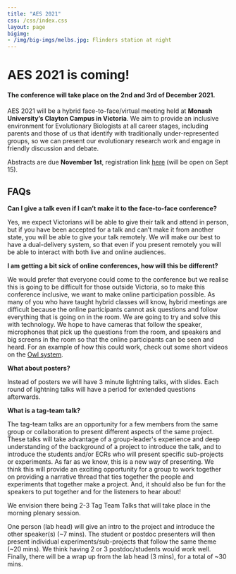 ```yaml
---
title: "AES 2021"
css: /css/index.css
layout: page
bigimg:
- /img/big-imgs/melbs.jpg: Flinders station at night
---
```



# AES 2021 is coming!

#### The conference will take place on the 2nd and 3rd of December 2021. 

AES 2021 will be a hybrid face-to-face/virtual meeting held at **Monash University’s Clayton Campus in Victoria**. We aim to provide an inclusive environment for Evolutionary Biologists at all career stages, including parents and those of us that identify with traditionally under-represented groups, so we can present our evolutionary research work and engage in friendly discussion and debate.

Abstracts are due **November 1st**, registration link [here]() (will be open on Sept 15).

## FAQs  

**Can I give a talk even if I can’t make it to the face-to-face conference?**

Yes, we expect Victorians will be able to give their talk and attend in person, but if you have been accepted for a talk and can’t make it from another state, you will be able to give your talk remotely. We will make our best to have a dual-delivery system, so that even if you present remotely you will be able to interact with both live and online audiences.

**I am getting a bit sick of online conferences, how will this be different?**

We would prefer that everyone could come to the conference but we realise this is going to be difficult for those outside Victoria, so to make this conference inclusive, we want to make online participation possible. As many of you who have taught hybrid classes will know, hybrid meetings are difficult because the online participants cannot ask questions and follow everything that is going on in the room. We are going to try and solve this with technology. We hope to have cameras that follow the speaker, microphones that pick up the questions from the room, and speakers and big screens in the room so that the online participants can be seen and heard. For an example of how this could work, check out some short videos on the [Owl system](https://owllabs.com).

**What about posters?**

Instead of posters we will have 3 minute lightning talks, with slides. Each round of lightning talks will have a period for extended questions afterwards.

**What is a tag-team talk?**

The tag-team talks are an opportunity for a few members from the same group or collaboration to present different aspects of the same project. These talks will take advantage of a group-leader's experience and deep understanding of the background of a project to introduce the talk, and to introduce the students and/or ECRs who will present specific sub-projects or experiments. As far as we know, this is a new way of presenting. We think this will provide an exciting opportunity for a group to work together on providing a narrative thread that ties together the people and experiments that together make a project. And, it should also be fun for the speakers to put together and for the listeners to hear about!

We envision there being 2-3 Tag Team Talks that will take place in the morning plenary session.

One person (lab head) will give an intro to the project and introduce the other speaker(s) (~7 mins). The student or postdoc presenters will then present individual experiments/sub-projects that follow the same theme (~20 mins). We think having 2 or 3 postdoc/students would work well. Finally, there will be a wrap up from the lab head (3 mins), for a total of ~30 mins.





